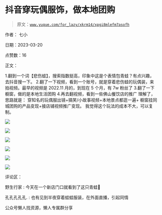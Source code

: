 # 抖音穿玩偶服饰，做本地团购

> 原文：[`www.yuque.com/for_lazy/xkrm14/xpgi8mlefm7asofh`](https://www.yuque.com/for_lazy/xkrm14/xpgi8mlefm7asofh)



作者： 七小



日期：2023-03-20



点赞数：16



正文：



1.翻到一个词【悲伤蛙】，搜索指数挺高，印象中这是个表情包青蛙？有点兴趣，去抖音搜一下。 2.翻了一下视频，看到一个账号，就是穿着悲伤蛙的玩偶装，来拍视频。最早的视频是 2022.11 月的，到现在 5 个月，有 7w 粉丝了 3.翻了一下橱窗，做的是本地生活团购 4.再去翻视频，看到一些佛山餐饮店的推广 理解了，思路就是： 穿知名的玩偶服出镜+搞笑/小故事视频+本地景点都逛一遍+ 橱窗挂同城团购的产品变现+接店铺视频推广变现。 我觉得这个玩法的成本不大，可以复制。



![](img/4fe2fb06d8871d8f6af5b88451f4b105.png)  

![](img/de315e62a9f3b5bd1cabfa8e8415d956.png)  

![](img/52637460320cf819b791a43101e4dac1.png)  

![](img/f0b813d9293c62640bb246b147b7f471.png)  

![](img/8d57f4cc6ccfddcda2683f9f9ee4d9f1.png)  

![](img/4af07253e5d9bcf1e857c86650b071be.png)  

评论区：



野生行家 : 今天在一个新店门口就看到了这只青蛙🐸



孔孔孔孔孔. : 也有见到半夜穿着蛙蛙服装，在外面直播，引起同情



公众号懒人找资源，懒人专属群分享

